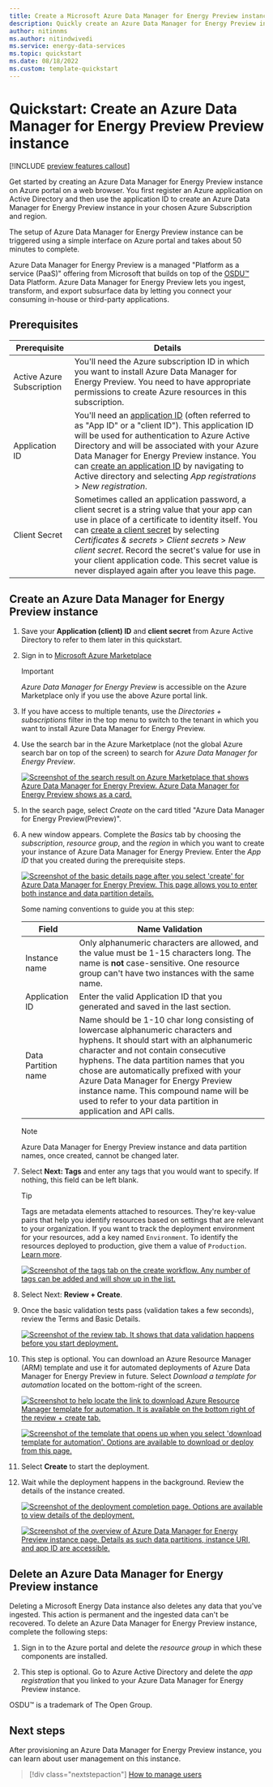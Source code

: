 ```yaml
---
title: Create a Microsoft Azure Data Manager for Energy Preview instance
description: Quickly create an Azure Data Manager for Energy Preview instance
author: nitinnms
ms.author: nitindwivedi
ms.service: energy-data-services
ms.topic: quickstart
ms.date: 08/18/2022
ms.custom: template-quickstart
---
```


# Quickstart: Create an Azure Data Manager for Energy Preview  Preview instance

[!INCLUDE [preview features callout](./includes/preview/preview-callout.md)]

Get started by creating an Azure Data Manager for Energy Preview instance on Azure portal on a web browser. You first register an Azure application on Active Directory and then use the application ID to create an Azure Data Manager for Energy Preview instance in your chosen Azure Subscription and region. 

The setup of Azure Data Manager for Energy Preview instance can be triggered using a simple interface on Azure portal and takes about 50 minutes to complete.

Azure Data Manager for Energy Preview is a managed "Platform as a service (PaaS)" offering from Microsoft that builds on top of the [OSDU&trade;](https://osduforum.org/) Data Platform. Azure Data Manager for Energy Preview lets you ingest, transform, and export subsurface data by letting you connect your consuming in-house or third-party applications.

## Prerequisites

| Prerequisite | Details |
| ------------ | ------- |
Active Azure Subscription | You'll need the Azure subscription ID in which you want to install Azure Data Manager for Energy Preview. You need to have appropriate permissions to create Azure resources in this subscription. 
Application ID | You'll need an [application ID](../active-directory/develop/application-model.md) (often referred to as "App ID" or a "client ID"). This application ID will be used for authentication to Azure Active Directory and will be associated with your Azure Data Manager for Energy Preview instance. You can [create an application ID](../active-directory/develop/quickstart-register-app.md) by navigating to Active directory and selecting *App registrations* > *New registration*.
Client Secret | Sometimes called an application password, a client secret is a string value that your app can use in place of a certificate to identity itself. You can [create a client secret](../active-directory/develop/quickstart-register-app.md#add-a-client-secret) by selecting *Certificates & secrets* > *Client secrets* > *New client secret*. Record the secret's value for use in your client application code. This secret value is never displayed again after you leave this page.


## Create an Azure Data Manager for Energy Preview instance


1. Save your **Application (client) ID** and **client secret** from Azure Active Directory to refer to them later in this quickstart.  

1. Sign in to [Microsoft Azure Marketplace](https://portal.azure.com/?microsoft_azure_marketplace_ItemHideKey=Microsoft_Azure_OpenEnergyPlatformHidden)

    > [!IMPORTANT]
    > *Azure Data Manager for Energy Preview* is accessible on the Azure Marketplace only if you use the above Azure portal link.


1. If you have access to multiple tenants, use the *Directories + subscriptions* filter in the top menu to switch to the tenant in which you want to install Azure Data Manager for Energy Preview.

1. Use the search bar in the Azure Marketplace (not the global Azure search bar on top of the screen) to search for *Azure Data Manager for Energy Preview*.

    [![Screenshot of the search result on Azure Marketplace that shows Azure Data Manager for Energy Preview. Azure Data Manager for Energy Preview shows as a card.](media/quickstart-create-microsoft-energy-data-services-instance/search-meds-on-azure-marketplace.png)](media/quickstart-create-microsoft-energy-data-services-instance/search-meds-on-azure-marketplace.png#lightbox)

1. In the search page, select *Create* on the card titled "Azure Data Manager for Energy Preview(Preview)". 

1. A new window appears. Complete the *Basics* tab by choosing the *subscription*, *resource group*, and the *region* in which you want to create your instance of Azure Data Manager for Energy Preview. Enter the *App ID* that you created during the prerequisite steps.

    [![Screenshot of the basic details page after you select 'create' for Azure Data Manager for Energy Preview. This page allows you to enter both instance and data partition details.](media/quickstart-create-microsoft-energy-data-services-instance/input-basic-details.png)](media/quickstart-create-microsoft-energy-data-services-instance/input-basic-details.png#lightbox)
 

    Some naming conventions to guide you at this step:

    | Field | Name Validation | 
    | ----- | --------------- |
    Instance name | Only alphanumeric characters are allowed, and the value must be 1-15 characters long. The name is **not** case-sensitive. One resource group can't have two instances with the same name. 
    Application ID | Enter the valid Application ID that you generated and saved in the last section.
    Data Partition name | Name should be 1-10 char long consisting of lowercase alphanumeric characters and hyphens. It should start with an alphanumeric character and not contain consecutive hyphens. The data partition names that you chose are automatically prefixed with your Azure Data Manager for Energy Preview instance name. This compound name will be used to refer to your data partition in application and API calls. 

    > [!NOTE]
    > Azure Data Manager for Energy Preview instance and data partition names, once created, cannot be changed later.  


1. Select **Next: Tags** and enter any tags that you would want to specify. If nothing, this field can be left blank.

    > [!TIP]
    > Tags are metadata elements attached to resources. They're key-value pairs that help you identify resources based on settings that are relevant to your organization. If you want to track the deployment environment for your resources, add a key named `Environment`. To identify the resources deployed to production, give them a value of `Production`. [Learn more](../azure-resource-manager/management/tag-resources.md?tabs=json). 

    [![Screenshot of the tags tab on the create workflow. Any number of tags can be added and will show up in the list.](media/quickstart-create-microsoft-energy-data-services-instance/input-tags.png)](media/quickstart-create-microsoft-energy-data-services-instance/input-tags.png#lightbox)

1. Select Next: **Review + Create**.

1. Once the basic validation tests pass (validation takes a few seconds), review the Terms and Basic Details. 

    [![Screenshot of the review tab. It shows that data validation happens before you start deployment.](media/quickstart-create-microsoft-energy-data-services-instance/validation-check-after-entering-details.png)](media/quickstart-create-microsoft-energy-data-services-instance/validation-check-after-entering-details.png#lightbox)

1. This step is optional. You can download an Azure Resource Manager (ARM) template and use it for automated deployments of Azure Data Manager for Energy Preview in future. Select *Download a template for automation* located on the bottom-right of the screen.

    [![Screenshot to help locate the link to download Azure Resource Manager template for automation. It is available on the bottom right of the *review + create* tab.](media/quickstart-create-microsoft-energy-data-services-instance/download-template-automation.png)](media/quickstart-create-microsoft-energy-data-services-instance/download-template-automation.png#lightbox)

    [![Screenshot of the template that opens up when you select 'download template for automation'. Options are available to download or deploy from this page.](media/quickstart-create-microsoft-energy-data-services-instance/automate-deploy-resource-using-azure-resource-manager.png)](media/quickstart-create-microsoft-energy-data-services-instance/automate-deploy-resource-using-azure-resource-manager.png#lightbox)

1. Select **Create** to start the deployment.

1. Wait while the deployment happens in the background. Review the details of the instance created.

    [![Screenshot of the deployment completion page. Options are available to view details of the deployment.](media/quickstart-create-microsoft-energy-data-services-instance/deployment-complete.png)](media/quickstart-create-microsoft-energy-data-services-instance/deployment-complete.png#lightbox)

    [![Screenshot of the overview of Azure Data Manager for Energy Preview instance page. Details as such data partitions, instance URI, and app ID are accessible.](media/quickstart-create-microsoft-energy-data-services-instance/overview-energy-data-services.png)](media/quickstart-create-microsoft-energy-data-services-instance/overview-energy-data-services.png#lightbox)

 
## Delete an Azure Data Manager for Energy Preview instance

Deleting a Microsoft Energy Data instance also deletes any data that you've ingested. This action is permanent and the ingested data can't be recovered. To delete an Azure Data Manager for Energy Preview instance, complete the following steps:

1. Sign in to the Azure portal and delete the *resource group* in which these components are installed.

2. This step is optional. Go to Azure Active Directory and delete the *app registration* that you linked to your Azure Data Manager for Energy Preview instance.

OSDU&trade; is a trademark of The Open Group.

## Next steps
After provisioning an Azure Data Manager for Energy Preview instance, you can learn about user management on this instance.
> [!div class="nextstepaction"]
> [How to manage users](how-to-manage-users.md)

